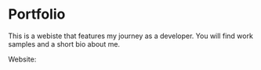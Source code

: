 # Portfolio

This is a webiste that features my journey as a developer. You will find work samples and a short bio about me. 

Website: 